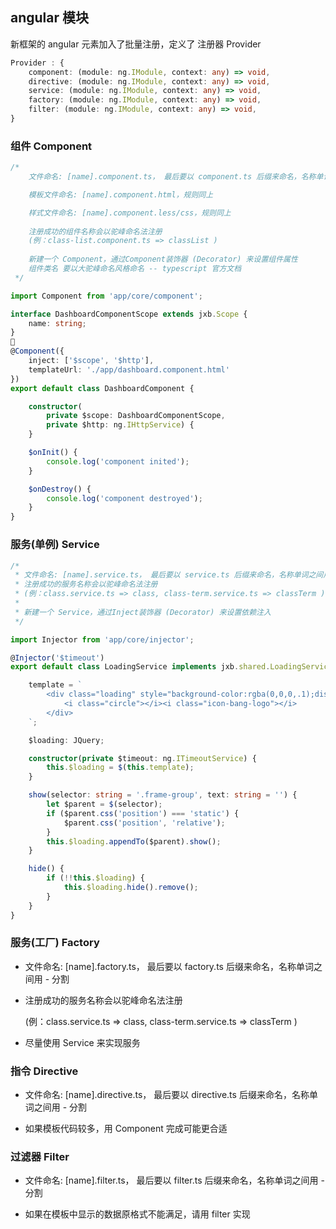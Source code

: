 ## angular 模块

新框架的 angular 元素加入了批量注册，定义了 注册器 Provider 

```typescript
Provider : { 
    component: (module: ng.IModule, context: any) => void,
    directive: (module: ng.IModule, context: any) => void,
    service: (module: ng.IModule, context: any) => void,
    factory: (module: ng.IModule, context: any) => void,
    filter: (module: ng.IModule, context: any) => void,
}
```
 
### 组件 Component

```typescript
/*  
    文件命名: [name].component.ts， 最后要以 component.ts 后缀来命名，名称单词之间用 - 分割

    模板文件命名: [name].component.html，规则同上

    样式文件命名: [name].component.less/css，规则同上
    
    注册成功的组件名称会以驼峰命名法注册
    (例：class-list.component.ts => classList )
    
    新建一个 Component，通过Component装饰器 (Decorator) 来设置组件属性
    组件类名 要以大驼峰命名风格命名 -- typescript 官方文档
 */

import Component from 'app/core/component';

interface DashboardComponentScope extends jxb.Scope {
    name: string;
}

@Component({
    inject: ['$scope', '$http'],
    templateUrl: './app/dashboard.component.html'
})
export default class DashboardComponent {

    constructor(
        private $scope: DashboardComponentScope,
        private $http: ng.IHttpService) {
    }

    $onInit() {
        console.log('component inited');
    }

    $onDestroy() {
        console.log('component destroyed');
    }
}

```

### 服务(单例) Service

```typescript
/*  
 * 文件命名: [name].service.ts， 最后要以 service.ts 后缀来命名，名称单词之间用 - 分割
 * 注册成功的服务名称会以驼峰命名法注册
 * (例：class.service.ts => class, class-term.service.ts => classTerm )
 * 
 * 新建一个 Service，通过Inject装饰器 (Decorator) 来设置依赖注入
 */

import Injector from 'app/core/injector';

@Injector('$timeout')
export default class LoadingService implements jxb.shared.LoadingService {

    template = `
        <div class="loading" style="background-color:rgba(0,0,0,.1);display: none;">
            <i class="circle"></i><i class="icon-bang-logo"></i>
        </div>
    `;

    $loading: JQuery;

    constructor(private $timeout: ng.ITimeoutService) {
        this.$loading = $(this.template);
    }

    show(selector: string = '.frame-group', text: string = '') {
        let $parent = $(selector);
        if ($parent.css('position') === 'static') {
            $parent.css('position', 'relative');
        }
        this.$loading.appendTo($parent).show();
    }

    hide() {
        if (!!this.$loading) {
            this.$loading.hide().remove();
        }
    }
}

```

### 服务(工厂) Factory

*   文件命名: [name].factory.ts， 最后要以 factory.ts 后缀来命名，名称单词之间用 - 分割

*   注册成功的服务名称会以驼峰命名法注册

    (例：class.service.ts => class, class-term.service.ts => classTerm )

*   尽量使用 Service 来实现服务

### 指令 Directive

*   文件命名: [name].directive.ts， 最后要以 directive.ts 后缀来命名，名称单词之间用 - 分割

*   如果模板代码较多，用 Component 完成可能更合适

### 过滤器 Filter

*   文件命名: [name].filter.ts， 最后要以 filter.ts 后缀来命名，名称单词之间用 - 分割

*   如果在模板中显示的数据原格式不能满足，请用 filter 实现
